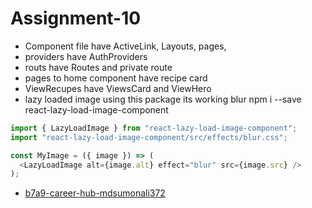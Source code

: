 # Assignment-10

- Component file have ActiveLink, Layouts, pages,
- providers have AuthProviders
- routs have Routes and private route
- pages to home component have recipe card
- ViewRecupes have ViewsCard and ViewHero
- lazy loaded image using this package its working blur npm i --save react-lazy-load-image-component

```js
import { LazyLoadImage } from "react-lazy-load-image-component";
import "react-lazy-load-image-component/src/effects/blur.css";

const MyImage = ({ image }) => (
  <LazyLoadImage alt={image.alt} effect="blur" src={image.src} />
);
```

- [b7a9-career-hub-mdsumonali372](https://food-recipe-1f79b.web.app)
